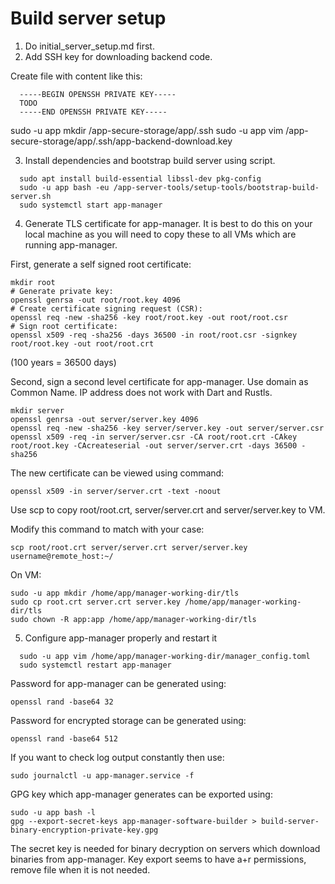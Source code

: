 # Build server setup

1. Do initial_server_setup.md first.
2. Add SSH key for downloading backend code.

Create file with content like this:
```
  -----BEGIN OPENSSH PRIVATE KEY-----
  TODO
  -----END OPENSSH PRIVATE KEY-----
```

sudo -u app mkdir /app-secure-storage/app/.ssh
sudo -u app vim /app-secure-storage/app/.ssh/app-backend-download.key

3. Install dependencies and bootstrap build server using script.

```
  sudo apt install build-essential libssl-dev pkg-config
  sudo -u app bash -eu /app-server-tools/setup-tools/bootstrap-build-server.sh
  sudo systemctl start app-manager
```

4. Generate TLS certificate for app-manager. It is best to do this on your local
machine as you will need to copy these to all VMs which are running app-manager.

First, generate a self signed root certificate:

```
mkdir root
# Generate private key:
openssl genrsa -out root/root.key 4096
# Create certificate signing request (CSR):
openssl req -new -sha256 -key root/root.key -out root/root.csr
# Sign root certificate:
openssl x509 -req -sha256 -days 36500 -in root/root.csr -signkey root/root.key -out root/root.crt
```

(100 years = 36500 days)

Second, sign a second level certificate for app-manager.
Use domain as Common Name. IP address does not work with Dart and Rustls.

```
mkdir server
openssl genrsa -out server/server.key 4096
openssl req -new -sha256 -key server/server.key -out server/server.csr
openssl x509 -req -in server/server.csr -CA root/root.crt -CAkey root/root.key -CAcreateserial -out server/server.crt -days 36500 -sha256
```

The new certificate can be viewed using command:
```
openssl x509 -in server/server.crt -text -noout
```

Use scp to copy root/root.crt, server/server.crt and server/server.key to VM.

Modify this command to match with your case:
```
scp root/root.crt server/server.crt server/server.key username@remote_host:~/
```

On VM:

```
sudo -u app mkdir /home/app/manager-working-dir/tls
sudo cp root.crt server.crt server.key /home/app/manager-working-dir/tls
sudo chown -R app:app /home/app/manager-working-dir/tls
```

5. Configure app-manager properly and restart it

```
  sudo -u app vim /home/app/manager-working-dir/manager_config.toml
  sudo systemctl restart app-manager
```

Password for app-manager can be generated using:
```
openssl rand -base64 32
```

Password for encrypted storage can be generated using:
```
openssl rand -base64 512
```

If you want to check log output constantly then use:
```
sudo journalctl -u app-manager.service -f
```

GPG key which app-manager generates can be exported using:
```
sudo -u app bash -l
gpg --export-secret-keys app-manager-software-builder > build-server-binary-encryption-private-key.gpg
```

The secret key is needed for binary decryption on servers which download
binaries from app-manager. Key export seems to have a+r permissions, remove
file when it is not needed.
